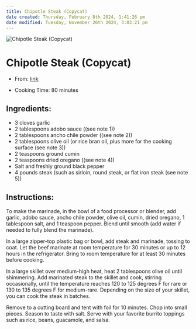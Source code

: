 ```yaml
---
title: Chipotle Steak (Copycat)
date created: Thursday, February 8th 2024, 1:41:26 pm
date modified: Tuesday, November 26th 2024, 3:03:21 pm
---
```


![Chipotle Steak (Copycat)](https://www.culinaryhill.com/wp-content/uploads/2022/06/Chipotle-Steak-Copycat-Culinary-Hill-1200x800-1.jpg)

# Chipotle Steak (Copycat)

- From: [link](https://www.culinaryhill.com/chipotle-steak-recipe-copycat/)

- Cooking Time: 80 minutes

## Ingredients:

- 3 cloves garlic
- 2 tablespoons adobo sauce ((see note 1))
- 2 tablespoons ancho chile powder ((see note 2))
- 2 tablespoons olive oil (or rice bran oil, plus more for the cooking surface (see note 3))
- 2 teaspoons ground cumin
- 2 teaspoons dried oregano ((see note 4))
- Salt and freshly ground black pepper
- 4 pounds steak (such as sirloin, round steak, or flat iron steak (see note 5))

## Instructions:

To make the marinade, in the bowl of a food processor or blender, add garlic, adobo sauce, ancho chile powder, olive oil, cumin, dried oregano, 1 tablespoon salt, and 1 teaspoon pepper. Blend until smooth (add water if needed to fully blend the marinade).

In a large zipper-top plastic bag or bowl, add steak and marinade, tossing to coat. Let the beef marinate at room temperature for 30 minutes or up to 12 hours in the refrigerator. Bring to room temperature for at least 30 minutes before cooking.

In a large skillet over medium-high heat, heat 2 tablespoons olive oil until shimmering. Add marinated steak to the skillet and cook, stirring occasionally, until the temperature reaches 120 to 125 degrees F for rare or 130 to 135 degrees F for medium-rare. Depending on the size of your skillet, you can cook the steak in batches.

Remove to a cutting board and tent with foil for 10 minutes. Chop into small pieces. Season to taste with salt. Serve with your favorite burrito toppings such as rice, beans, guacamole, and salsa.
